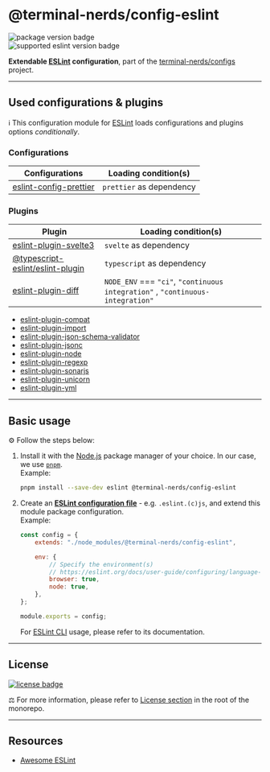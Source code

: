# @terminal-nerds/config-eslint

![package version badge]\
![supported eslint version badge]

**Extendable [ESLint] configuration**, part of the [terminal-nerds/configs] project.

[package version badge]: https://img.shields.io/github/package-json/v/terminal-nerds/configs?filename=packages%2Feslint%2Fpackage.json&style=for-the-badge
[supported eslint version badge]: https://img.shields.io/github/package-json/dependency-version/terminal-nerds/configs/prettier?filename=packages%2Feslint%2Fpackage.json&style=for-the-badge
[eslint]: https://eslint.org/
[terminal-nerds/configs]: https://github.com/terminal-nerds/configs

---

## Used configurations & plugins

ℹ️ This configuration module for [ESLint] loads configurations and plugins
options _conditionally_.

### Configurations

| Configurations           | Loading condition(s)     |
| ------------------------ | ------------------------ |
| [eslint-config-prettier] | `prettier` as dependency |

[eslint-config-prettier]: https://github.com/prettier/eslint-config-prettier

### Plugins

| Plugin                             | Loading condition(s)                                                           |
| ---------------------------------- | ------------------------------------------------------------------------------ |
| [eslint-plugin-svelte3]            | `svelte` as dependency                                                         |
| [@typescript-eslint/eslint-plugin] | `typescript` as dependency                                                     |
| [eslint-plugin-diff]               | `NODE_ENV` === `"ci"`, `"continuous integration"` , `"continuous-integration"` |

[eslint-plugin-svelte3]: https://github.com/sveltejs/eslint-plugin-svelte3
[@typescript-eslint/eslint-plugin]: https://github.com/typescript-eslint/typescript-eslint
[eslint-plugin-diff]: https://github.com/paleite/eslint-plugin-diff

-   [eslint-plugin-compat]
-   [eslint-plugin-import]
-   [eslint-plugin-json-schema-validator]
-   [eslint-plugin-jsonc]
-   [eslint-plugin-node]
-   [eslint-plugin-regexp]
-   [eslint-plugin-sonarjs]
-   [eslint-plugin-unicorn]
-   [eslint-plugin-yml]

[eslint-plugin-compat]: https://github.com/amilajack/eslint-plugin-compat
[eslint-plugin-import]: https://github.com/import-js/eslint-plugin-import
[eslint-plugin-json-schema-validator]: https://github.com/ota-meshi/eslint-plugin-json-schema-validator
[eslint-plugin-jsonc]: https://github.com/ota-meshi/eslint-plugin-jsonc
[eslint-plugin-node]: https://github.com/mysticatea/eslint-plugin-node
[eslint-plugin-regexp]: https://github.com/ota-meshi/eslint-plugin-regexp
[eslint-plugin-sonarjs]: https://github.com/SonarSource/eslint-plugin-sonarjs
[eslint-plugin-unicorn]: https://github.com/sindresorhus/eslint-plugin-unicorn
[eslint-plugin-yml]: https://github.com/ota-meshi/eslint-plugin-yml

---

## Basic usage

⚙️ Follow the steps below:

1. Install it with the [Node.js] package manager of your choice. In our case,
   we use [`pnpm`](pnpm).\
   Example:

    ```sh
    pnpm install --save-dev eslint @terminal-nerds/config-eslint
    ```

    [node.js]: https://nodejs.org/en/
    [`pnpm`]: https://pnpm.io/

1. Create an **[ESLint configuration file]** - e.g. `.eslint.(c)js`, and extend
   this module package configuration.\
   Example:

    ```js
    const config = {
		extends: "./node_modules/@terminal-nerds/config-eslint",

		env: {
			// Specify the environment(s)
			// https://eslint.org/docs/user-guide/configuring/language-options#specifying-environments
			browser: true,
			node: true,
		},
    };

    module.exports = config;
    ```

    For [ESLint CLI] usage, please refer to its documentation.

    [eslint configuration file]: https://eslint.org/docs/user-guide/configuring/configuration-files#using-configuration-files
    [eslint cli]: https://eslint.org/docs/user-guide/command-line-interface

---

## License

[![license badge]][license]

⚖️ For more information, please refer to [License section] in the root of the monorepo.

[license badge]: https://img.shields.io/github/license/terminal-nerds/configs?style=for-the-badge
[license]: https://github.com/terminal-nerds/configs/blob/main/LICENSE.md
[license section]: https://github.com/terminal-nerds/configs#License

---

## Resources

-   [Awesome ESLint]

[awesome eslint]: https://github.com/dustinspecker/awesome-eslint
